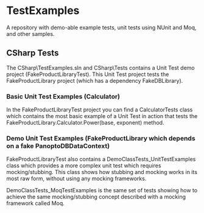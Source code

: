 # TestExamples
A repository with demo-able example tests, unit tests using NUnit and Moq, and other samples.

## CSharp Tests
The CSharp\TestExamples.sln and CSharp\Tests contains a Unit Test demo project (FakeProductLibraryTest). This Unit Test project tests the FakeProductLibrary project (which has a dependency FakeDBLibrary).

### Basic Unit Test Examples (Calculator)
In the FakeProductLibraryTest project you can find a CalculatorTests class which contains the most basic example of a Unit Test in action that tests the FakeProductLibrary.Calculator.Power(base, exponent) method.

### Demo Unit Test Examples (FakeProductLibrary which depends on a fake PanoptoDBDataContext)
FakeProductLibraryTest also contains a DemoClassTests_UnitTestExamples class which provides a more complex unit test which requires mocking/stubbing. This class shows how stubbing and mocking works in its most raw form, without using any mocking frameworks.

DemoClassTests_MoqTestExamples is the same set of tests showing how to achieve the same mocking/stubbing concept described with a mocking framework called Moq.
